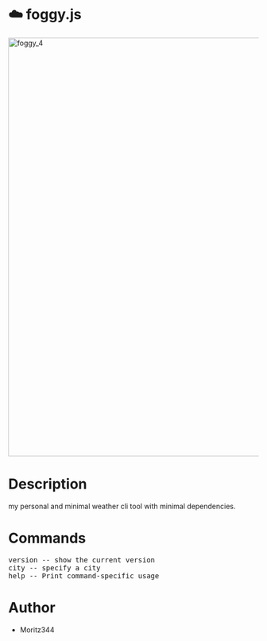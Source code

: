 # ☁️ foggy.js
<img width="1677" height="843" alt="foggy_4" src="https://github.com/user-attachments/assets/5bc7b956-464c-4c26-8e4d-1ce3480a6eca" />

# Description
my personal and minimal weather cli tool with minimal dependencies. 

# Commands
<pre>
version -- show the current version
city -- specify a city
help -- Print command-specific usage
</pre>


# Author
- Moritz344
